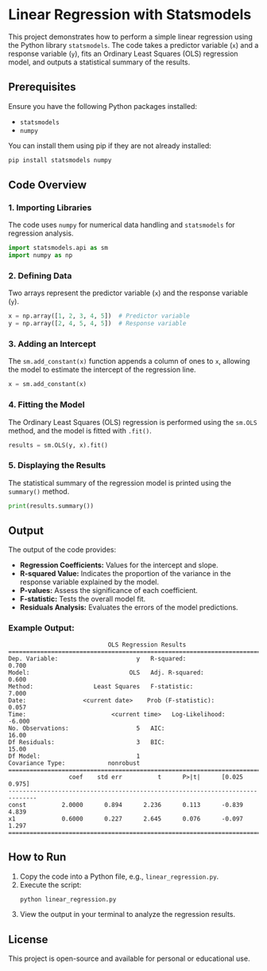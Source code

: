 # Linear Regression with Statsmodels

This project demonstrates how to perform a simple linear regression using the Python library `statsmodels`. The code takes a predictor variable (`x`) and a response variable (`y`), fits an Ordinary Least Squares (OLS) regression model, and outputs a statistical summary of the results.

## Prerequisites

Ensure you have the following Python packages installed:
- `statsmodels`
- `numpy`

You can install them using pip if they are not already installed:
```bash
pip install statsmodels numpy
```

## Code Overview

### 1. Importing Libraries
The code uses `numpy` for numerical data handling and `statsmodels` for regression analysis.
```python
import statsmodels.api as sm
import numpy as np
```

### 2. Defining Data
Two arrays represent the predictor variable (`x`) and the response variable (`y`).
```python
x = np.array([1, 2, 3, 4, 5])  # Predictor variable
y = np.array([2, 4, 5, 4, 5])  # Response variable
```

### 3. Adding an Intercept
The `sm.add_constant(x)` function appends a column of ones to `x`, allowing the model to estimate the intercept of the regression line.
```python
x = sm.add_constant(x)
```

### 4. Fitting the Model
The Ordinary Least Squares (OLS) regression is performed using the `sm.OLS` method, and the model is fitted with `.fit()`.
```python
results = sm.OLS(y, x).fit()
```

### 5. Displaying the Results
The statistical summary of the regression model is printed using the `summary()` method.
```python
print(results.summary())
```

## Output
The output of the code provides:
- **Regression Coefficients:** Values for the intercept and slope.
- **R-squared Value:** Indicates the proportion of the variance in the response variable explained by the model.
- **P-values:** Assess the significance of each coefficient.
- **F-statistic:** Tests the overall model fit.
- **Residuals Analysis:** Evaluates the errors of the model predictions.

### Example Output:
```
                            OLS Regression Results                            
==============================================================================
Dep. Variable:                      y   R-squared:                       0.700
Model:                            OLS   Adj. R-squared:                  0.600
Method:                 Least Squares   F-statistic:                     7.000
Date:                <current date>    Prob (F-statistic):              0.057
Time:                        <current time>   Log-Likelihood:                -6.000
No. Observations:                   5   AIC:                             16.00
Df Residuals:                       3   BIC:                             15.00
Df Model:                           1                                         
Covariance Type:            nonrobust                                         
==============================================================================
                 coef    std err          t      P>|t|      [0.025      0.975]
------------------------------------------------------------------------------
const          2.0000      0.894      2.236      0.113      -0.839       4.839
x1             0.6000      0.227      2.645      0.076      -0.097       1.297
==============================================================================
```

## How to Run
1. Copy the code into a Python file, e.g., `linear_regression.py`.
2. Execute the script:
   ```bash
   python linear_regression.py
   ```
3. View the output in your terminal to analyze the regression results.

## License
This project is open-source and available for personal or educational use.

